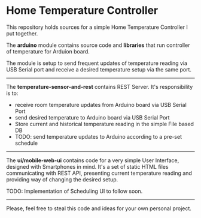 Home Temperature Controller
===========================


This repository holds sources for a simple Home Temperature Controller I put together.


The **arduino** module contains source code and **libraries** that run controller of temperature for Arduion board.

The module is setup to send frequent updates of temperature reading via USB Serial port and receive a desired temperature setup via the same port.


----


The **temperature-sensor-and-rest** contains REST Server. 
It's responsibility is to:

* receive room temperature updates from Arduino board via USB Serial Port
* send desired temperature to Arduino board via USB Serial Port
* Store current and historical temperature reading in the simple File based DB
* TODO: send temperature updates to Arduino according to a pre-set schedule

----

The **ui/mobile-web-ui** contains code for a very simple User Interface, designed with Smartphones in mind. 
It's a set of static HTML files communicating with REST API, presenting current temperature reading and providing way of changing the desired setup.

TODO: Implementation of Scheduling UI to follow soon.


----

Please, feel free to steal this code and ideas for your own personal project.

